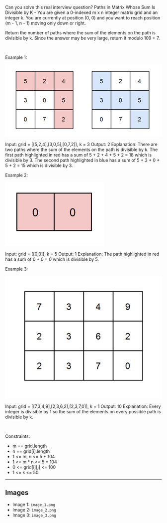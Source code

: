 Can you solve this real interview question? Paths in Matrix Whose Sum Is Divisible by K - You are given a 0-indexed m x n integer matrix grid and an integer k. You are currently at position (0, 0) and you want to reach position (m - 1, n - 1) moving only down or right.

Return the number of paths where the sum of the elements on the path is divisible by k. Since the answer may be very large, return it modulo 109 + 7.

 

Example 1:

![Example 1](./image_1.png)


Input: grid = [[5,2,4],[3,0,5],[0,7,2]], k = 3
Output: 2
Explanation: There are two paths where the sum of the elements on the path is divisible by k.
The first path highlighted in red has a sum of 5 + 2 + 4 + 5 + 2 = 18 which is divisible by 3.
The second path highlighted in blue has a sum of 5 + 3 + 0 + 5 + 2 = 15 which is divisible by 3.


Example 2:

![Example 2](./image_2.png)


Input: grid = [[0,0]], k = 5
Output: 1
Explanation: The path highlighted in red has a sum of 0 + 0 = 0 which is divisible by 5.


Example 3:

![Example 3](./image_3.png)


Input: grid = [[7,3,4,9],[2,3,6,2],[2,3,7,0]], k = 1
Output: 10
Explanation: Every integer is divisible by 1 so the sum of the elements on every possible path is divisible by k.


 

Constraints:

 * m == grid.length
 * n == grid[i].length
 * 1 <= m, n <= 5 * 104
 * 1 <= m * n <= 5 * 104
 * 0 <= grid[i][j] <= 100
 * 1 <= k <= 50

---

## Images

- Image 1: `image_1.png`
- Image 2: `image_2.png`
- Image 3: `image_3.png`
